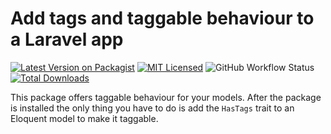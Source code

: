 # Add tags and taggable behaviour to a Laravel app

[![Latest Version on Packagist](https://img.shields.io/packagist/v/websystem/tags.svg?style=flat-square)](https://packagist.org/packages/websystem/tags)
[![MIT Licensed](https://img.shields.io/badge/license-MIT-brightgreen.svg?style=flat-square)](LICENSE.md)
![GitHub Workflow Status](https://img.shields.io/github/workflow/status/websystem/tags/run-tests?label=tests)
[![Total Downloads](https://img.shields.io/packagist/dt/websystem/tags.svg?style=flat-square)](https://packagist.org/packages/websystem/tags)

This package offers taggable behaviour for your models. After the package is installed the only thing you have to do is add the `HasTags` trait to an Eloquent model to make it taggable.
